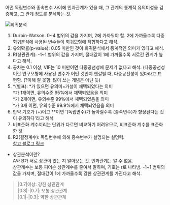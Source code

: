 어떤 독립변수와 종속변수 사이에 인과관계가 있을 때, 그 관계의 통계적 유의미성을 검증하고, 그 관계 정도를 분석하는 것.  
  
![회귀분석](https://user-images.githubusercontent.com/50826051/81499649-015b3f00-9308-11ea-8769-b6d3adac0156.png)  
  
 1. Durbin-Watson: 0~4 범위의 값을 가지며, 2에 가까워야 함. 2에 가까울수록 다중회귀분석에 사용된 변수들이 회귀모형에 적합하다고 해석.  
 2. 유의확률(p-value): 0.05 미만인 것이 회귀분석에서 통계적인 의미가 있다고 해석.  
 3. R(상관관계): -1~1 범위의 값을 가지며, 절대값이 1에 가까울수록 서로간 관계가 높다고 해석.  
 4. 공차는 0.1 이상, VIF는 10 미만이면 다중공선성에 문제가 없다고 해석. (다중공선성이란 연구모형에 사용된 변수가 어떤 것인지 헷갈릴 때, 다중공선성이 있다라고 표현함. (?이해 잘 못함. 많이 쓰는 개념은 아닌 듯)   
 5. *(별표): *가 있으면 유의미=가설이 채택되었다는 의미  
    *가 1개이면, 유의수준 95%에서 채택되었음을 의미  
    *가 2개이면, 유의수준 99%에서 채택되었음을 의미  
    *가 3개 이면, 유의수준 99.9%에서 채택되었음을 의미  
 6. 만약 기호가 (+)이고 **이면 '(독립변수)가 높아질수록 (종속변수)가 향상된다는 것이 유의하다'라고 해석  
 7. 비표준화 계수끼리는 단위가 다르면 비교하기 어려우므로, 비표준화 계수를 표준화한 것    
 8. R2(결정계수): 독립변수에 의해 종속변수가 설명되는 설명력.    
[참고 블로그 링크](https://blog.naver.com/kimtongdog/221352232511)

* 상관분석이란?  
A와 B가 서로 상관이 있는 지 알아보는 것. 인과관계는 알 수 없음.  
상관계수는 보통 피어슨 상관계수를 줄여서 말하며, 기호는 r로 나타냄. -1~1 범위의 값을 가지며, 절대값이 1에 가까울수록 강한 상관관계를 가진다고 해석.  
>|0.7|이상: 강한 상관관계  
>|0.3|-|0.7|: 보통 상관관계  
>|0.1|-|0.3|: 약한 상관관계   
